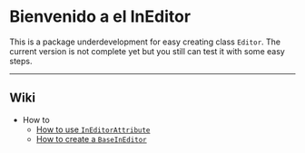 ﻿# Bienvenido a el InEditor

This is a package underdevelopment for easy
creating class `Editor`. The current version
is not complete yet but you still can test it with
some easy steps.

----

## Wiki 

- How to
  - [How to use `InEditorAttribute`](https://github.com/aakwewaanaqa/InEditor-Project/blob/master/Readme/How%20to%20use%20InEditorAttribute.md)
  - [How to create a `BaseInEditor`](https://github.com/aakwewaanaqa/InEditor-Project/blob/master/Readme/How%20to%20create%20a%20BaseInEditor.md)
